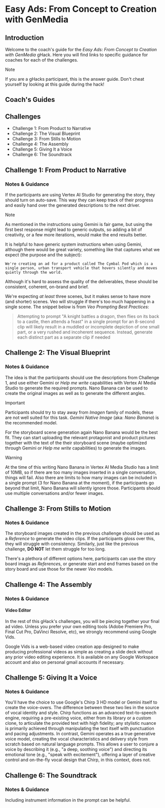 # Easy Ads: From Concept to Creation with GenMedia

## Introduction

Welcome to the coach's guide for the *Easy Ads: From Concept to Creation with GenMedia* gHack. Here you will find links to specific guidance for coaches for each of the challenges.

> [!NOTE]  
> If you are a gHacks participant, this is the answer guide. Don't cheat yourself by looking at this guide during the hack!

## Coach's Guides

## Challenges

- Challenge 1: From Product to Narrative  
- Challenge 2: The Visual Blueprint  
- Challenge 3: From Stills to Motion  
- Challenge 4: The Assembly  
- Challenge 5: Giving It a Voice  
- Challenge 6: The Soundtrack  

## Challenge 1: From Product to Narrative

### Notes & Guidance

If the participants are using Vertex AI Studio for generating the story, they should turn on auto-save. This way they can keep track of their progress and easily hand over the generated descriptions to the next driver.

> [!NOTE]  
> As mentioned in the instructions using Gemini is fair game, but using the first best response might lead to generic outputs, so adding a bit of creativity, or a few more iterations, would make the end results better.

It is helpful to have generic system instructions when using Gemini, although there would be great variety, something like that captures what we expect (the purpose and the subject):

```text
We're creating an ad for a product called The Cymbal Pod which is a single person, urban transport vehicle that hovers silently and moves quietly through the world.
```

Although it's hard to assess the quality of the deliverables, these should be consistent, coherent, on-brand and brief.

We're expecting *at least* three scenes, but it makes sense to have more (and shorter) scenes. Veo will struggle if there's too much happening in a single scene. The snippet below is from *Veo Prompting Best Practices*:

> Attempting to prompt "A knight battles a dragon, then flies on its back to a castle, then attends a feast" in a single prompt for an 8-second clip will likely result in a muddled or incomplete depiction of one small part, or a very rushed and incoherent sequence. Instead, generate each distinct part as a separate clip if needed

## Challenge 2: The Visual Blueprint

### Notes & Guidance

The idea is that the participants should use the descriptions from Challenge 1, and use either Gemini or *Help me write* capabilities with Vertex AI Media Studio to generate the required prompts. Nano Banana can be used to create the original images as well as to generate the different angles.

> [!IMPORTANT]  
> Participants should try to stay away from *Imagen* family of models, these are not well suited for this task. *Gemini Native Image* (aka: *Nano Banana*) is the recommended model.

For the storyboard scene generation again Nano Banana would be the best fit. They can start uploading the relevant protagonist and product pictures together with the text of the their storyboard scene (maybe optimized through Gemini or *Help me write* capabilities) to generate the images.

> [!WARNING]  
> At the time of this writing Nano Banana in Vertex AI Media Studio has a limit of 10MB, so if there are too many images inserted in a single conversation, things will fail. Also there are limits to how many images can be included in a single prompt (3 for Nano Banana at the moment), if the participants go beyond that limit, Nano Banana will silently ignore those. Participants should use multiple conversations and/or fewer images.

## Challenge 3: From Stills to Motion

### Notes & Guidance

The storyboard images created in the previous challenge should be used as a *Reference* to generate the video clips. If the participants gloss over this, they will struggle with consistency. Similarly, just like the previous challenge, **DO NOT** let them struggle for too long.

There's a plethora of different options here, participants can use the story board imags as *Reference*s, or generate start and end frames based on the story board and use those for the newer *Veo* models.

## Challenge 4: The Assembly

### Notes & Guidance

#### Video Editor

In the rest of this gHack's challenges, you will be piecing together your final ad video. Unless you prefer your own editing tools (Adobe Premiere Pro, Final Cut Pro, DaVinci Resolve, etc), we strongly recommend using Google Vids.

Google Vids is a web-based video creation app designed to make producing professional videos as simple as creating a slide deck without any prior video editing experience. It is available on any Google Workspace account and also on personal gmail accounts if necessary.

## Challenge 5: Giving It a Voice

### Notes & Guidance

You'll have the choice to use Google's Chirp 3 HD model or Gemini itself to create the voice-overs. The difference between these two lies in the source of vocal identity and style. Chirp functions as an advanced text-to-speech engine, requiring a pre-existing voice, either from its library or a custom clone, to articulate the provided text with high fidelity; any stylistic nuance is primarily achieved through manipulating the text itself with punctuation and pacing adjustments. In contrast, Gemini operates as a true generative voice model, creating the vocal characteristics and delivery style from scratch based on natural language prompts. This allows a user to conjure a voice by describing it (e.g., "a deep, soothing voice") and directing its emotional tone (e.g., "speak with excitement"), offering a layer of creative control and on-the-fly vocal design that Chirp, in this context, does not.

## Challenge 6: The Soundtrack

### Notes & Guidance

Including instrument information in the prompt can be helpful.
